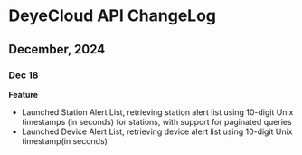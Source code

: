 # DeyeCloud API ChangeLog

## December, 2024

### Dec 18
**Feature**
- Launched Station Alert List, retrieving station alert list using 10-digit Unix timestamps (in seconds) for stations, with support for paginated queries
- Launched Device Alert List, retrieving device alert list using 10-digit Unix timestamp(in seconds)
